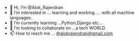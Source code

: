 - 👋 Hi, I’m @Alok_Rajendran
- 👀 I’m interested in ... learning and working..... with all machine languages.
- 🌱 I’m currently learning ...Python,Django etc...
- 💞️ I’m looking to collaborate on ...a tech WORLD.
- 📫 How to reach me ... @alokrajendran@gmail.com

<!---
AlokRajendran/AlokRajendran is a ✨ special ✨ repository because its `README.md` (this file) appears on your GitHub profile.
You can click the Preview link to take a look at your changes.
--->
